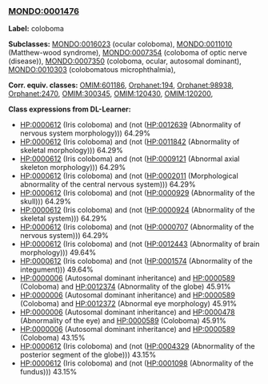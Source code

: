 
### [MONDO:0001476](http://purl.obolibrary.org/obo/MONDO_0001476)
**Label:** coloboma

**Subclasses:** [MONDO:0016023](http://purl.obolibrary.org/obo/MONDO_0016023) (ocular coloboma), [MONDO:0011010](http://purl.obolibrary.org/obo/MONDO_0011010) (Matthew-wood syndrome), [MONDO:0007354](http://purl.obolibrary.org/obo/MONDO_0007354) (coloboma of optic nerve (disease)), [MONDO:0007350](http://purl.obolibrary.org/obo/MONDO_0007350) (coloboma, ocular, autosomal dominant), [MONDO:0010303](http://purl.obolibrary.org/obo/MONDO_0010303) (colobomatous microphthalmia), 

**Corr. equiv. classes:** [OMIM:601186](http://purl.obolibrary.org/obo/OMIM_601186), [Orphanet:194](http://www.orpha.net/ORDO/Orphanet_194), [Orphanet:98938](http://www.orpha.net/ORDO/Orphanet_98938), [Orphanet:2470](http://www.orpha.net/ORDO/Orphanet_2470), [OMIM:300345](http://purl.obolibrary.org/obo/OMIM_300345), [OMIM:120430](http://purl.obolibrary.org/obo/OMIM_120430), [OMIM:120200](http://purl.obolibrary.org/obo/OMIM_120200), 

**Class expressions from DL-Learner:**

- [HP:0000612](http://purl.obolibrary.org/obo/HP_0000612) (Iris coloboma) and (not ([HP:0012639](http://purl.obolibrary.org/obo/HP_0012639) (Abnormality of nervous system morphology))) 64.29%
- [HP:0000612](http://purl.obolibrary.org/obo/HP_0000612) (Iris coloboma) and (not ([HP:0011842](http://purl.obolibrary.org/obo/HP_0011842) (Abnormality of skeletal morphology))) 64.29%
- [HP:0000612](http://purl.obolibrary.org/obo/HP_0000612) (Iris coloboma) and (not ([HP:0009121](http://purl.obolibrary.org/obo/HP_0009121) (Abnormal axial skeleton morphology))) 64.29%
- [HP:0000612](http://purl.obolibrary.org/obo/HP_0000612) (Iris coloboma) and (not ([HP:0002011](http://purl.obolibrary.org/obo/HP_0002011) (Morphological abnormality of the central nervous system))) 64.29%
- [HP:0000612](http://purl.obolibrary.org/obo/HP_0000612) (Iris coloboma) and (not ([HP:0000929](http://purl.obolibrary.org/obo/HP_0000929) (Abnormality of the skull))) 64.29%
- [HP:0000612](http://purl.obolibrary.org/obo/HP_0000612) (Iris coloboma) and (not ([HP:0000924](http://purl.obolibrary.org/obo/HP_0000924) (Abnormality of the skeletal system))) 64.29%
- [HP:0000612](http://purl.obolibrary.org/obo/HP_0000612) (Iris coloboma) and (not ([HP:0000707](http://purl.obolibrary.org/obo/HP_0000707) (Abnormality of the nervous system))) 64.29%
- [HP:0000612](http://purl.obolibrary.org/obo/HP_0000612) (Iris coloboma) and (not ([HP:0012443](http://purl.obolibrary.org/obo/HP_0012443) (Abnormality of brain morphology))) 49.64%
- [HP:0000612](http://purl.obolibrary.org/obo/HP_0000612) (Iris coloboma) and (not ([HP:0001574](http://purl.obolibrary.org/obo/HP_0001574) (Abnormality of the integument))) 49.64%
- [HP:0000006](http://purl.obolibrary.org/obo/HP_0000006) (Autosomal dominant inheritance) and [HP:0000589](http://purl.obolibrary.org/obo/HP_0000589) (Coloboma) and [HP:0012374](http://purl.obolibrary.org/obo/HP_0012374) (Abnormality of the globe) 45.91%
- [HP:0000006](http://purl.obolibrary.org/obo/HP_0000006) (Autosomal dominant inheritance) and [HP:0000589](http://purl.obolibrary.org/obo/HP_0000589) (Coloboma) and [HP:0012372](http://purl.obolibrary.org/obo/HP_0012372) (Abnormal eye morphology) 45.91%
- [HP:0000006](http://purl.obolibrary.org/obo/HP_0000006) (Autosomal dominant inheritance) and [HP:0000478](http://purl.obolibrary.org/obo/HP_0000478) (Abnormality of the eye) and [HP:0000589](http://purl.obolibrary.org/obo/HP_0000589) (Coloboma) 45.91%
- [HP:0000006](http://purl.obolibrary.org/obo/HP_0000006) (Autosomal dominant inheritance) and [HP:0000589](http://purl.obolibrary.org/obo/HP_0000589) (Coloboma) 43.15%
- [HP:0000612](http://purl.obolibrary.org/obo/HP_0000612) (Iris coloboma) and (not ([HP:0004329](http://purl.obolibrary.org/obo/HP_0004329) (Abnormality of the posterior segment of the globe))) 43.15%
- [HP:0000612](http://purl.obolibrary.org/obo/HP_0000612) (Iris coloboma) and (not ([HP:0001098](http://purl.obolibrary.org/obo/HP_0001098) (Abnormality of the fundus))) 43.15%


